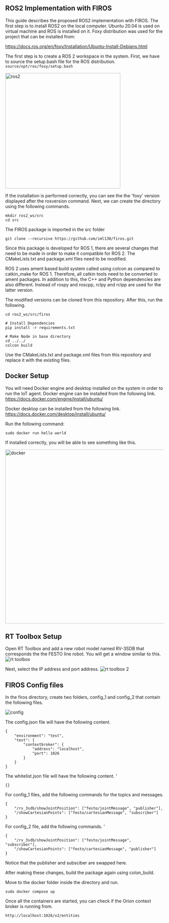 ## ROS2 Implementation with FIROS 

This guide describes the proposed ROS2 implementation with FIROS. The first step is to install ROS2 on the local computer. Ubuntu 20.04 is used on virtual machine and ROS is installed on it. Foxy distribution was used for the project that can be installed from: 

https://docs.ros.org/en/foxy/Installation/Ubuntu-Install-Debians.html  

The first step is to create a ROS 2 workspace in the system. First, we have to source the setup.bash file for the ROS distribution.
```source/opt/ros/foxy/setup.bash```

<img width="366" alt="ros2 " src="https://github.com/TAU-FASTLab/CHARM/assets/84769093/fc6aaacc-b763-4031-81c4-194a53b4c8ab">

If the installation is performed correctly, you can see the the 'foxy' version displayed after the rosversion command. Next, we can create the directory using the following commands. 
```
mkdir ros2_ws/src
cd src
```
The FIROS package is imported in the src folder
```
git clone --recursive https://github.com/iml130/firos.git

```
Since this package is developed for ROS 1, there are several changes that need to be made in order to make it compatible for ROS 2. The CMakeLists.txt and package.xml files need to be modified. 

ROS 2 uses ament based build system called using colcon as compared to catkin_make for ROS 1. Therefore, all catkin tools need to be converted to ament packages. In addition to this, the C++ and Python dependencies are also different. Instead of rospy and roscpp, rclpy and rclpp are used for the latter version. 

The modified versions can be cloned from this repository. After this, run the following.
```
cd ros2_ws/src/firos

# Install Dependencies
pip install -r requirements.txt

# Make Node in base directory
cd ../../
colcon build
```
Use the CMakeLists.txt and package.xml files from this repository and replace it with the existing files. 

## Docker Setup

You will need Docker engine and desktop installed on the system in order to run the IoT agent. Docker engine can be installed from the following link. 
https://docs.docker.com/engine/install/ubuntu/

Docker desktop can be installed from the following link. 
https://docs.docker.com/desktop/install/ubuntu/

Run the following command:
```
sudo docker run hello world
```

If installed correctly, you will be able to see something like this. 

<img width="551" alt="docker" src="https://github.com/TAU-FASTLab/CHARM/assets/84769093/7534ded3-86d4-4c95-b582-3914606c642f">

## RT Toolbox Setup 

Open RT Toolbox and add a new robot model named RV-3SDB that corresponds the the FESTO line robot. You will get a window similar to this. 
![rt toolbox](https://github.com/TAU-FASTLab/CHARM/assets/84769093/3bbdf6d6-ae39-4107-b82f-0f855215c0ac)

Next, select the IP address and port address. 
![rt toolbox 2](https://github.com/TAU-FASTLab/CHARM/assets/84769093/72ee80ec-93ea-4078-a4c9-bb43779b067c)


## FIROS Config files 

In the firos directory, create two folders, config_1 and config_2 that contain the following files. 

![config](https://github.com/TAU-FASTLab/CHARM/assets/84769093/a21db96c-7a95-41a1-88ba-7c9f99c7048f)

The config.json file will have the following content. 

```
{
    "environment": "test",
    "test": {
        "contextbroker": {
            "address": "localhost",
            "port": 1026
        }
    }
}
```

The whitelist.json file will have the following content. '
```
{}
```
For config_1 files, add the following commands for the topics and messages. 
```
{
    "/rv_3sdb/showJointPosition": ["festo/jointMessage", "publisher"],
    "/showCartesianPoints": ["festo/cartesianMessage", "subscriber"] 
}
```

For config_2 file, add the following commands. '
```
{
    "/rv_3sdb/showJointPosition": ["festo/jointMessage", "subscriber"],
    "/showCartesianPoints": ["festo/cartesianMessage", "publisher"] 
}
```

Notice that the publisher and subsciber are swapped here. 

After making these changes, build the package again using colon_build. 

Move to the docker folder inside the directory and run. 
```
sudo docker compose up
```

Once all the containers are started, you can check if the Orion context broker is running from. 
```
http://localhost:1026/v2/entities
```

